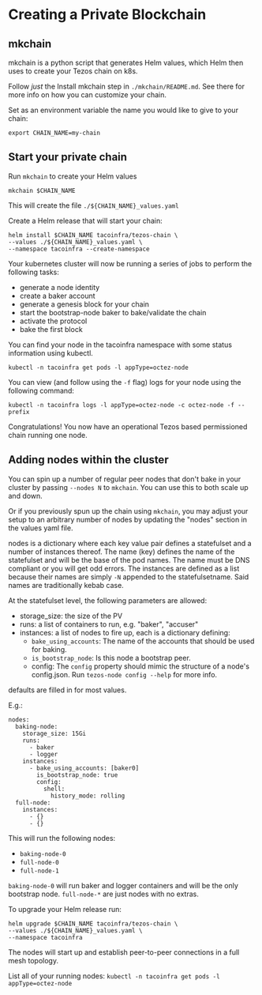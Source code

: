# Creating a Private Blockchain

## mkchain

mkchain is a python script that generates Helm values, which Helm then uses to create your Tezos chain on k8s.

Follow _just_ the Install mkchain step in `./mkchain/README.md`. See there for more info on how you can customize your chain.

Set as an environment variable the name you would like to give to your chain:

```shell
export CHAIN_NAME=my-chain
```

## Start your private chain

Run `mkchain` to create your Helm values

```shell
mkchain $CHAIN_NAME
```

This will create the file `./${CHAIN_NAME}_values.yaml`

Create a Helm release that will start your chain:

```shell
helm install $CHAIN_NAME tacoinfra/tezos-chain \
--values ./${CHAIN_NAME}_values.yaml \
--namespace tacoinfra --create-namespace
```

Your kubernetes cluster will now be running a series of jobs to
perform the following tasks:

- generate a node identity
- create a baker account
- generate a genesis block for your chain
- start the bootstrap-node baker to bake/validate the chain
- activate the protocol
- bake the first block

You can find your node in the tacoinfra namespace with some status information using kubectl.

```shell
kubectl -n tacoinfra get pods -l appType=octez-node
```

You can view (and follow using the `-f` flag) logs for your node using the following command:

```shell
kubectl -n tacoinfra logs -l appType=octez-node -c octez-node -f --prefix
```

Congratulations! You now have an operational Tezos based permissioned
chain running one node.

## Adding nodes within the cluster

You can spin up a number of regular peer nodes that don't bake in your cluster by passing `--nodes N` to `mkchain`. You can use this to both scale up and down.

Or if you previously spun up the chain using `mkchain`, you may adjust
your setup to an arbitrary number of nodes by updating the "nodes"
section in the values yaml file.

nodes is a dictionary where each key value pair defines a statefulset
and a number of instances thereof.  The name (key) defines the name of
the statefulset and will be the base of the pod names.  The name must be
DNS compliant or you will get odd errors.  The instances are defined as a
list because their names are simply `-N` appended to the statefulsetname.
Said names are traditionally kebab case.

At the statefulset level, the following parameters are allowed:

   - storage_size: the size of the PV
   - runs: a list of containers to run, e.g. "baker", "accuser"
   - instances: a list of nodes to fire up, each is a dictionary
     defining:
     - `bake_using_accounts`: The name of the accounts that should be used
                              for baking.
     - `is_bootstrap_node`: Is this node a bootstrap peer.
     - config: The `config` property should mimic the structure
               of a node's config.json.
               Run `tezos-node config --help` for more info.

defaults are filled in for most values.

E.g.:

```
nodes:
  baking-node:
    storage_size: 15Gi
    runs:
      - baker
      - logger
    instances:
      - bake_using_accounts: [baker0]
        is_bootstrap_node: true
        config:
          shell:
            history_mode: rolling
  full-node:
    instances:
      - {}
      - {}
```

This will run the following nodes:
   - `baking-node-0`
   - `full-node-0`
   - `full-node-1`

`baking-node-0` will run baker and logger containers
and will be the only bootstrap node.  `full-node-*` are just nodes
with no extras. 

To upgrade your Helm release run:

```shell
helm upgrade $CHAIN_NAME tacoinfra/tezos-chain \
--values ./${CHAIN_NAME}_values.yaml \
--namespace tacoinfra
```

The nodes will start up and establish peer-to-peer connections in a full mesh topology.

List all of your running nodes: `kubectl -n tacoinfra get pods -l appType=octez-node`
